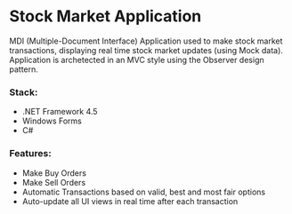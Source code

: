 Stock Market Application
============

MDI (Multiple-Document Interface) Application used to make stock market transactions, displaying real time stock market updates (using Mock data). Application is archetected in an MVC style using the Observer design pattern.

### Stack:

   * .NET Framework 4.5
   * Windows Forms
   * C#

### Features:

   * Make Buy Orders
   * Make Sell Orders
   * Automatic Transactions based on valid, best and most fair options
   * Auto-update all UI views in real time after each transaction
 
